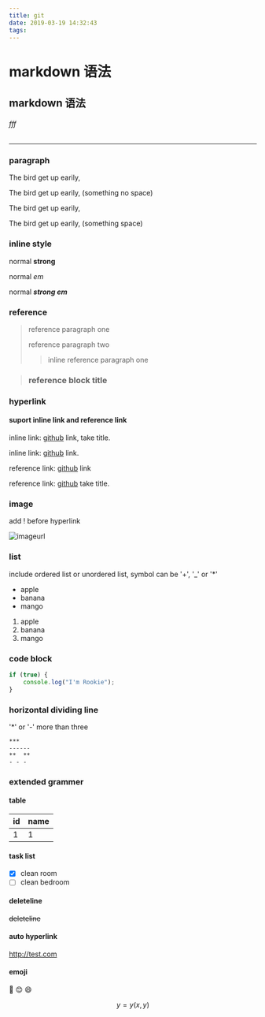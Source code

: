 ```yaml
---
title: git
date: 2019-03-19 14:32:43
tags:
---
```

# markdown 语法

## markdown 语法

###### fff
------

### paragraph

The bird get up earily,

The bird get up earily,
(something no space)

The bird get up earily,

The bird get up earily, 
(something space)

### inline style

normal  **strong**

normal *em*

normal ***strong em***

### reference

> reference paragraph one
>
> reference paragraph two
>
> >inline reference paragraph one

> ### reference block title

### hyperlink

#### suport inline link and reference link

inline link:   [github](https://test.com "title") link, take title.

inline link: [github](https://test.com) link.

reference link: [github][1] link

reference link: [github][2] take title.

[1]: https://test.com

[2]: https://test.com "title"

### image

add ! before hyperlink

![imageurl](https://test.com/test.png "favicon")

### list

include ordered list or unordered list, symbol can be '+', '_' or '*'
- apple
- banana
- mango

1. apple
2. banana
3. mango

### code block

```javascript
if (true) {
    console.log("I'm Rookie");
}
```



### horizontal dividing line

'*' or '-' more than three


```text
***
------
**  **
- - -
```

### extended grammer

#### table

| id   | name |
| ---- | ---- |
|   1   |   1   |

#### task list

- [x] clean room
- [ ] clean bedroom

#### deleteline

~~deleteline~~

#### auto hyperlink

<http://test.com>

#### emoji

:camel: :blush: :smile:



$$y = y(x, y)​$$